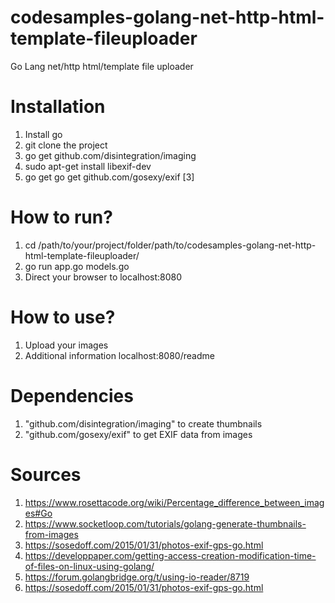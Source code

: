 # codesamples-golang-net-http-html-template-fileuploader
Go Lang net/http html/template file uploader
# Installation
1) Install go
2) git clone the project
3) go get github.com/disintegration/imaging
4) sudo apt-get install libexif-dev
5) go get go get github.com/gosexy/exif [3]
# How to run?
1) cd /path/to/your/project/folder/path/to/codesamples-golang-net-http-html-template-fileuploader/
2) go run app.go models.go
3) Direct your browser to localhost:8080
# How to use?
1) Upload your images
2) Additional information localhost:8080/readme
# Dependencies
1) "github.com/disintegration/imaging" to create thumbnails
2) "github.com/gosexy/exif" to get EXIF data from images
# Sources
1) https://www.rosettacode.org/wiki/Percentage_difference_between_images#Go
2) https://www.socketloop.com/tutorials/golang-generate-thumbnails-from-images
3) https://sosedoff.com/2015/01/31/photos-exif-gps-go.html
4) https://developpaper.com/getting-access-creation-modification-time-of-files-on-linux-using-golang/
5) https://forum.golangbridge.org/t/using-io-reader/8719
6) https://sosedoff.com/2015/01/31/photos-exif-gps-go.html
